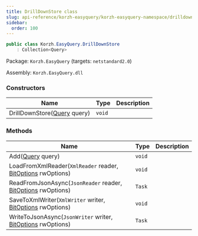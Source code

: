```yaml
---
title: DrillDownStore class
slug: api-reference/korzh-easyquery/korzh-easyquery-namespace/drilldownstore-class
sidebar:
  order: 100
---
```


```csharp
public class Korzh.EasyQuery.DrillDownStore
    : Collection<Query>

```
Package: `Korzh.EasyQuery` (targets: `netstandard2.0`)

Assembly: `Korzh.EasyQuery.dll`

### Constructors

| Name | Type | Description | 
| --- | --- | --- | 
| DrillDownStore([Query](/easyquery/docs/api-reference/korzh-easyquery/korzh-easyquery-namespace/query-class) query) | `void` |  | 


### Methods

| Name | Type | Description | 
| --- | --- | --- | 
| Add([Query](/easyquery/docs/api-reference/korzh-easyquery/korzh-easyquery-namespace/query-class) query) | `void` |  | 
| LoadFromXmlReader(`XmlReader` reader, [BitOptions](/easyquery/docs/api-reference/easydata-core/easydata-namespace/bitoptions-class) rwOptions) | `void` |  | 
| ReadFromJsonAsync(`JsonReader` reader, [BitOptions](/easyquery/docs/api-reference/easydata-core/easydata-namespace/bitoptions-class) rwOptions) | `Task` |  | 
| SaveToXmlWriter(`XmlWriter` writer, [BitOptions](/easyquery/docs/api-reference/easydata-core/easydata-namespace/bitoptions-class) rwOptions) | `void` |  | 
| WriteToJsonAsync(`JsonWriter` writer, [BitOptions](/easyquery/docs/api-reference/easydata-core/easydata-namespace/bitoptions-class) rwOptions) | `Task` |  |
